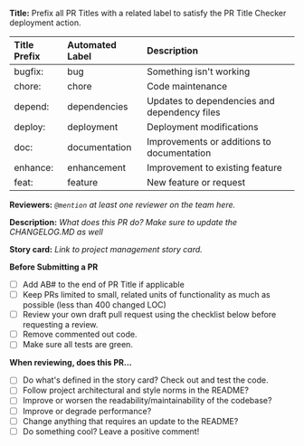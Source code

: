 **Title:**
Prefix all PR Titles with a related label to satisfy the PR Title Checker deployment action.

| Title Prefix | Automated Label | Description                                 |
| :----------- | :-------------- | :----------                                 |
| bugfix:      | bug             | Something isn't working                     |
| chore:       | chore           | Code maintenance                            |
| depend:      | dependencies    | Updates to dependencies and dependency files|
| deploy:      | deployment      | Deployment modifications                    |
| doc:         | documentation   | Improvements or additions to documentation  |
| enhance:     | enhancement     | Improvement to existing feature             |
| feat:        | feature         | New feature or request                      |

**Reviewers:**
*`@mention` at least one reviewer on the team here.*

**Description:**
*What does this PR do? Make sure to update the CHANGELOG.MD as well*

**Story card:**
*Link to project management story card.*

**Before Submitting a PR**
- [ ] Add AB# to the end of PR Title if applicable
- [ ] Keep PRs limited to small, related units of functionality as much as possible (less than 400 changed LOC)
- [ ] Review your own draft pull request using the checklist below before requesting a review.
- [ ] Remove commented out code.
- [ ] Make sure all tests are green.

**When reviewing, does this PR...**
- [ ] Do what's defined in the story card? Check out and test the code.
- [ ] Follow project architectural and style norms in the README?
- [ ] Improve or worsen the readability/maintainability of the codebase?
- [ ] Improve or degrade performance?
- [ ] Change anything that requires an update to the README?
- [ ] Do something cool? Leave a positive comment!
